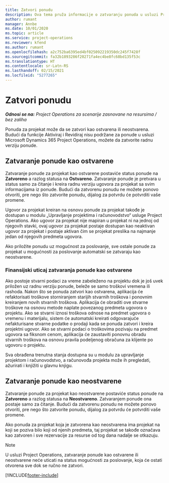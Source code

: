 ```yaml
---
title: Zatvori ponudu
description: Ova tema pruža informacije o zatvaranju ponuda u usluzi Project Operations.
author: rumant
manager: Annbe
ms.date: 10/01/2020
ms.topic: article
ms.service: project-operations
ms.reviewer: kfend
ms.author: rumant
ms.openlocfilehash: a2c752ba6395ed4bf025092219350dc245f7428f
ms.sourcegitcommit: fa32b1893286f20271fa4ec4be8fc68bd135f53c
ms.translationtype: HT
ms.contentlocale: sr-Latn-RS
ms.lasthandoff: 02/15/2021
ms.locfileid: "5277265"
---
```

# <a name="close-a-quote"></a>Zatvori ponudu

_**Odnosi se na:** Project Operations za scenarije zasnovane na resursima / bez zaliha_

Ponuda za projekat može da se zatvori kao ostvarena ili neostvarena. Budući da funkcije Aktiviraj i Revidiraj nisu podržane za ponude u usluzi Microsoft Dynamics 365 Project Operations, možete da zatvorite radnu verziju ponude.

## <a name="close-a-quote-as-won"></a>Zatvaranje ponude kao ostvarene

Zatvaranje ponude za projekat kao ostvarene postaviće status ponude na **Zatvoreno** a razlog statusa na **Ostvareno**. Zatvaranje ponude je pretvara u status samo za čitanje i kreira radnu verziju ugovora za projekat sa svim informacijama iz ponude. Budući da zatvorenu ponudu ne možete ponovo otvoriti, pre nego što zatvorite ponudu, dijalog za potvrdu će potvrditi vaše promene.

Ugovor za projekat kreiran na osnovu ponude za projekat takođe je dostupan u modulu „Upravljanje projektima i računovodstvo“ usluge Project Operations. Ako ugovor za projekat nije mapiran u projekat ni na jednoj od njegovih stavki, ovaj ugovor za projekat postaje dostupan kao neaktivan ugovor za projekat i postaje aktivan čim se projekat preslika na najmanje jedan od njegovih predmeta ugovora.

Ako priložite ponudu uz mogućnost za poslovanje, sve ostale ponude za projekat u mogućnosti za poslovanje automatski se zatvaraju kao neostvarene.

### <a name="financial-impact-of-closing-a-quote-as-won"></a>Finansijski uticaj zatvaranja ponude kao ostvarene

Ako postoje stvarni podaci za vreme zabeleženo na projektu dok je još uvek priložen uz radnu verziju ponude, beleže se samo troškovi vremena ili rashoda. Nakon što se ponuda zatvori kao ostvarena, aplikacija će refaktorisati troškove storniranjem starijih stvarnih troškova i ponovnim kreiranjem novih stvarnih troškova. Aplikacija će obraditi ove stvarne troškove na osnovu metode naplate povezanog predmeta ugovora o projektu. Ako se stvarni iznosi troškova odnose na predmet ugovora o vremenu i materijalu, sistem će automatski kreirati odgovarajuće nefakturisane stvarne podatke o prodaji kada se ponuda zatvori i kreira projektni ugovor. Ako se stvarni podaci o troškovima pozivaju na predmet ugovora sa fiksnom cenom, aplikacija će zaustaviti ponovnu obradu stvarnih troškova na osnovu pravila podeljenog obračuna za klijente po ugovoru o projektu.

Sva obrađena trenutna stanja dostupna su u modulu za upravljanje projektom i računovodstvo, a računovođa projekta može ih pregledati, ažurirati i knjižiti u glavnu knjigu. 

## <a name="close-a-quote-as-lost"></a>Zatvaranje ponude kao neostvarene

Zatvaranje ponude za projekat kao neostvarene postaviće status ponude na **Zatvoreno** a razlog statusa na **Neostvareno**. Zatvaranjem ponude ona postaje samo za čitanje. Budući da zatvorenu ponudu ne možete ponovo otvoriti, pre nego što zatvorite ponudu, dijalog za potvrdu će potvrditi vaše promene.

Ako ponuda za projekat koja je zatvorena kao neostvarena ima projekat na koji se poziva bilo koji od njenih predmeta, taj projekat se takođe označava kao zatvoren i sve rezervacije za resurse od tog dana nadalje se otkazuju.

> [!NOTE]
> U usluzi Project Operations, zatvaranje ponude kao ostvarene ili neostvarene neće uticati na status mogućnosti za poslovanje, koja će ostati otvorena sve dok se ručno ne zatvori.


[!INCLUDE[footer-include](../includes/footer-banner.md)]